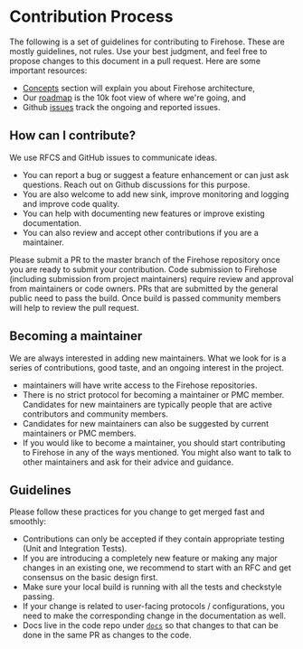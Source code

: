 # Contribution Process

The following is a set of guidelines for contributing to Firehose. These are mostly guidelines, not rules. Use your best judgment, and feel free to propose changes to this document in a pull request. Here are some important resources:

* [Concepts](../concepts/) section will explain you about Firehose architecture,
* Our [roadmap](https://github.com/odpf/firehose/tree/7d0df99962507e6ad2147837c4536f36d52d5a48/docs/roadmap.md) is the 10k foot view of where we're going, and
* Github [issues](https://github.com/odpf/firehose/issues) track the ongoing and reported issues.

## How can I contribute?

We use RFCS and GitHub issues to communicate ideas.

* You can report a bug or suggest a feature enhancement or can just ask questions. Reach out on Github discussions for this purpose.
* You are also welcome to add new sink, improve monitoring and logging and improve code quality.
* You can help with documenting new features or improve existing documentation.
* You can also review and accept other contributions if you are a maintainer.

Please submit a PR to the master branch of the Firehose repository once you are ready to submit your contribution. Code submission to Firehose \(including submission from project maintainers\) require review and approval from maintainers or code owners. PRs that are submitted by the general public need to pass the build. Once build is passed community members will help to review the pull request.

## Becoming a maintainer

We are always interested in adding new maintainers. What we look for is a series of contributions, good taste, and an ongoing interest in the project.

* maintainers will have write access to the Firehose repositories.
* There is no strict protocol for becoming a maintainer or PMC member. Candidates for new maintainers are typically people that are active contributors and community members.
* Candidates for new maintainers can also be suggested by current maintainers or PMC members.
* If you would like to become a maintainer, you should start contributing to Firehose in any of the ways mentioned. You might also want to talk to other maintainers and ask for their advice and guidance.

## Guidelines

Please follow these practices for you change to get merged fast and smoothly:

* Contributions can only be accepted if they contain appropriate testing \(Unit and Integration Tests\).
* If you are introducing a completely new feature or making any major changes in an existing one, we recommend to start with an RFC and get consensus on the basic design first.
* Make sure your local build is running with all the tests and checkstyle passing.
* If your change is related to user-facing protocols / configurations, you need to make the corresponding change in the documentation as well.
* Docs live in the code repo under [`docs`](https://github.com/odpf/firehose/tree/7d0df99962507e6ad2147837c4536f36d52d5a48/docs/docs/README.md) so that changes to that can be done in the same PR as changes to the code.

